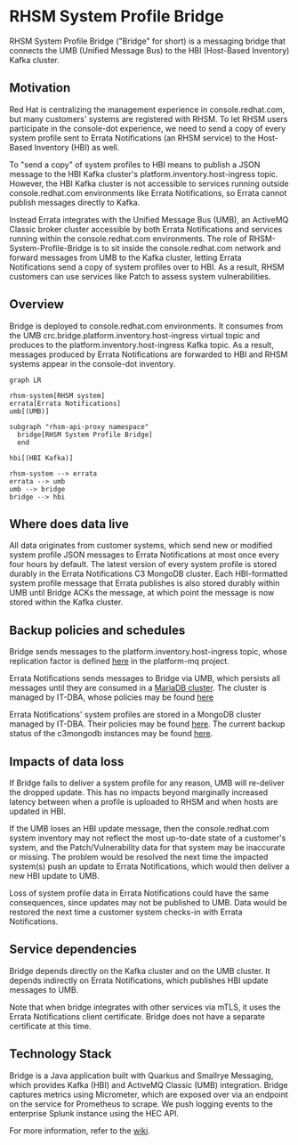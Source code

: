 # RHSM System Profile Bridge

RHSM System Profile Bridge ("Bridge" for short) is a messaging bridge that connects the UMB (Unified Message Bus) to the HBI (Host-Based Inventory) Kafka cluster.

## Motivation

Red Hat is centralizing the management experience in console.redhat.com, but many customers' systems are registered with RHSM. To let RHSM users participate in the console-dot experience, we need to send a copy of every system profile sent to Errata Notifications (an RHSM service) to the Host-Based Inventory (HBI) as well.

To "send a copy" of system profiles to HBI means to publish a JSON message to the HBI Kafka cluster's platform.inventory.host-ingress topic. However, the HBI Kafka cluster is not accessible to services running outside console.redhat.com environments like Errata Notifications, so Errata cannot publish messages directly to Kafka. 

Instead Errata integrates with the Unified Message Bus (UMB), an ActiveMQ Classic broker cluster accessible by both Errata Notifications and services running within the console.redhat.com environments. The role of RHSM-System-Profile-Bridge is to sit inside the console.redhat.com network and forward messages from UMB to the Kafka cluster, letting Errata Notifications send a copy of system profiles over to HBI. As a result, RHSM customers can use services like Patch to assess system vulnerabilities.

## Overview

Bridge is deployed to console.redhat.com environments. It consumes from the UMB crc.bridge.platform.inventory.host-ingress virtual topic and produces to the platform.inventory.host-ingress Kafka topic. As a result, messages produced by Errata Notifications are forwarded to HBI and RHSM systems appear in the console-dot inventory.

```mermaid
graph LR

rhsm-system[RHSM system]
errata[Errata Notifications]
umb[(UMB)]

subgraph "rhsm-api-proxy namespace"
  bridge[RHSM System Profile Bridge]    
  end
  
hbi[(HBI Kafka)]

rhsm-system --> errata
errata --> umb
umb --> bridge
bridge --> hbi
```

## Where does data live

All data originates from customer systems, which send new or modified system profile JSON messages to Errata Notifications at most once every four hours by default. The latest version of every system profile is stored durably in the Errata Notifications C3 MongoDB cluster. Each HBI-formatted system profile message that Errata publishes is also stored durably within UMB until Bridge ACKs the message, at which point the message is now stored within the Kafka cluster.

## Backup policies and schedules

Bridge sends messages to the platform.inventory.host-ingress topic, whose replication factor is defined [here](https://github.com/RedHatInsights/platform-mq/blob/master/helm/kafka-topics/values.yaml#L240) in the platform-mq project.

Errata Notifications sends messages to Bridge via UMB, which persists all messages until they are consumed in a [MariaDB cluster](https://source.redhat.com/groups/public/enterprise-services-platform/it_platform_wiki/umb_appendix#message-persistence-mariadb). The cluster is managed by IT-DBA, whose policies may be found [here](https://source.redhat.com/groups/public/gcadba/it_database_service_dba_wiki/it_dba_service_offering_aurora_mysqlrds_mariadb)

Errata Notifications' system profiles are stored in a MongoDB cluster managed by IT-DBA. Their policies may be found [here](https://source.redhat.com/groups/public/gcadba/it_database_service_dba_wiki/it_dba_service_offering_mongodb). The current backup status of the c3mongodb instances may be found [here](https://dbutil01.dba-001.prod.iad2.dc.redhat.com/backup_status_mongodb.html).

## Impacts of data loss

If Bridge fails to deliver a system profile for any reason, UMB will re-deliver the dropped update. This has no impacts beyond marginally increased latency between when a profile is uploaded to RHSM and when hosts are updated in HBI.

If the UMB loses an HBI update message, then the console.redhat.com system inventory may not reflect the most up-to-date state of a customer's system, and the Patch/Vulnerability data for that system may be inaccurate or missing. The problem would be resolved the next time the impacted system(s) push an update to Errata Notifications, which would then deliver a new HBI update to UMB.

Loss of system profile data in Errata Notifications could have the same consequences, since updates may not be published to UMB. Data would be restored the next time a customer system checks-in with Errata Notifications.

## Service dependencies

Bridge depends directly on the Kafka cluster and on the UMB cluster. It depends indirectly on Errata Notifications, which publishes HBI update messages to UMB.

Note that when bridge integrates with other services via mTLS, it uses the Errata Notifications client certificate. Bridge does not have a separate certificate at this time.

## Technology Stack

Bridge is a Java application built with Quarkus and Smallrye Messaging, which provides Kafka (HBI) and ActiveMQ Classic (UMB) integration. Bridge captures metrics using Micrometer, which are exposed over via an endpoint on the service for Prometheus to scrape. We push logging events to the enterprise Splunk instance using the HEC API.

For more information, refer to the [wiki](https://gitlab.cee.redhat.com/rhsm/rhsm-system-profile-bridge/-/wikis/Tech-Stack).
